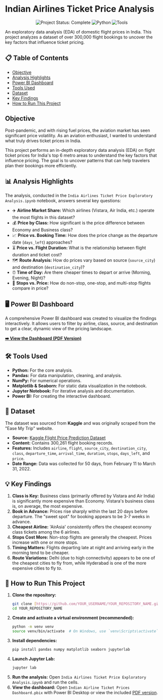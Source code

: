 # Indian Airlines Ticket Price Analysis

<div align="center">
  
![Project Status: Complete](https://img.shields.io/badge/status-complete-green)
![Python](https://img.shields.io/badge/Python-3.9%2B-blue?logo=python)
![Tools](https://img.shields.io/badge/Tools-Pandas%20%7C%20Seaborn%20%7C%20Power%20BI-brightgreen)

</div>

An exploratory data analysis (EDA) of domestic flight prices in India. This project analyzes a dataset of over 300,000 flight bookings to uncover the key factors that influence ticket pricing.

## 📋 Table of Contents
- [Objective](#objective)
- [Analysis Highlights](#-analysis-highlights)
- [Power BI Dashboard](#-power-bi-dashboard)
- [Tools Used](#-tools-used)
- [Dataset](#-dataset)
- [Key Findings](#-key-findings)
- [How to Run This Project](#-how-to-run-this-project)

## Objective

Post-pandemic, and with rising fuel prices, the aviation market has seen significant price volatility. As an aviation enthusiast, I wanted to understand what truly drives ticket prices in India.

This project performs an in-depth exploratory data analysis (EDA) on flight ticket prices for India's top 6 metro areas to understand the key factors that influence pricing. The goal is to uncover patterns that can help travelers plan their bookings more efficiently.

## 📊 Analysis Highlights

The analysis, conducted in the `India Airlines Ticket Price Exploratory Analysis.ipynb` notebook, answers several key questions:

* ✈️ **Airline Market Share:** Which airlines (Vistara, Air India, etc.) operate the most flights in this dataset?
* 💰 **Price by Class:** How significant is the price difference between Economy and Business class?
* 📈 **Price vs. Booking Time:** How does the price change as the departure date (`days_left`) approaches?
* ⏳ **Price vs. Flight Duration:** What is the relationship between flight duration and ticket cost?
* 🗺️ **Route Analysis:** How do prices vary based on source (`source_city`) and destination (`destination_city`)?
* ⏰ **Time of Day:** Are there cheaper times to depart or arrive (Morning, Evening, Night)?
* 🛑 **Stops vs. Price:** How do non-stop, one-stop, and multi-stop flights compare in price?

## 🖥️ Power BI Dashboard

A comprehensive Power BI dashboard was created to visualize the findings interactively. It allows users to filter by airline, class, source, and destination to get a clear, dynamic view of the pricing landscape.

**[➡️ View the Dashboard (PDF Version)](./Indian%20Airline%20Ticket%20Prices%20Dashboard.pdf)**

## 🛠️ Tools Used

* **Python:** For the core analysis.
* **Pandas:** For data manipulation, cleaning, and analysis.
* **NumPy:** For numerical operations.
* **Matplotlib & Seaborn:** For static data visualization in the notebook.
* **Jupyter Notebook:** For iterative analysis and documentation.
* **Power BI:** For creating the interactive dashboard.

## 💾 Dataset

The dataset was sourced from **Kaggle** and was originally scraped from the "Ease My Trip" website.

* **Source:** [Kaggle Flight Price Prediction Dataset](https://www.kaggle.com/datasets/shubhambathwal/flight-price-prediction)
* **Content:** Contains 300,261 flight booking records.
* **Features:** Includes `airline`, `flight`, `source_city`, `destination_city`, `class`, `departure_time`, `arrival_time`, `duration`, `stops`, `days_left`, and `price`.
* **Date Range:** Data was collected for 50 days, from February 11 to March 31, 2022.

## 💡 Key Findings

1.  **Class is Key:** Business class (primarily offered by Vistara and Air India) is significantly more expensive than Economy. Vistara's business class is, on average, the most expensive.
2.  **Book in Advance:** Prices rise sharply within the last 20 days before departure. The "sweet spot" for booking appears to be 3-7 weeks in advance.
3.  **Cheapest Airline:** 'AirAsia' consistently offers the cheapest economy class tickets among the 6 airlines.
4.  **Stops Cost More:** Non-stop flights are generally the cheapest. Prices increase with one or more stops.
5.  **Timing Matters:** Flights departing late at night and arriving early in the morning tend to be cheaper.
6.  **Route Variations:** Delhi (due to high connectivity) appears to be one of the cheapest cities to fly from, while Hyderabad is one of the more expensive cities to fly *to*.

## 🚀 How to Run This Project

1.  **Clone the repository:**
    ```bash
    git clone [https://github.com/YOUR_USERNAME/YOUR_REPOSITORY_NAME.git](https://github.com/YOUR_USERNAME/YOUR_REPOSITORY_NAME.git)
    cd YOUR_REPOSITORY_NAME
    ```
2.  **Create and activate a virtual environment (recommended):**
    ```bash
    python -m venv venv
    source venv/bin/activate  # On Windows, use `venv\Scripts\activate`
    ```
3.  **Install dependencies:**
    ```bash
    pip install pandas numpy matplotlib seaborn jupyterlab
    ```
4.  **Launch Jupyter Lab:**
    ```bash
    jupyter lab
    ```
5.  **Run the analysis:**
    Open `India Airlines Ticket Price Exploratory Analysis.ipynb` and run the cells.
6.  **View the dashboard:**
    Open `Indian Airline Ticket Prices Dashboard.pbix` with Power BI Desktop or view the included [PDF version](./Indian%20Airline%20Ticket%20Prices%20Dashboard.pdf).